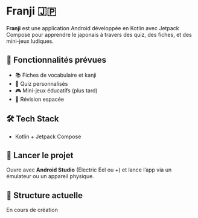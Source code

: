 # Franji 🇯🇵

**Franji** est une application Android développée en Kotlin avec Jetpack Compose pour apprendre le japonais à travers des quiz, des fiches, et des mini-jeux ludiques.

## 📱 Fonctionnalités prévues
- 📚 Fiches de vocabulaire et kanji
- 🧠 Quiz personnalisés
- 🎮 Mini-jeux éducatifs (plus tard)
- 🔁 Révision espacée

## 🛠️ Tech Stack
- Kotlin + Jetpack Compose

## 🚀 Lancer le projet

Ouvre avec **Android Studio** (Electric Eel ou +) et lance l’app via un émulateur ou un appareil physique.

## 📂 Structure actuelle

En cours de création

